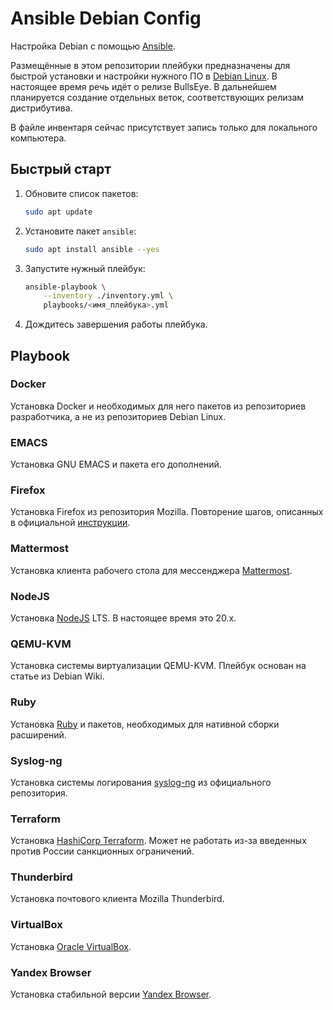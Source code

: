 # Ansible Debian Config

Настройка Debian с помощью [Ansible][ansible].

Размещённые в этом репозитории плейбуки предназначены для быстрой установки и настройки нужного ПО в [Debian Linux][debian]. В настоящее время речь идёт о релизе BullsEye. В дальнейшем планируется создание отдельных веток, соответствующих релизам дистрибутива.

В файле инвентаря сейчас присутствует запись только для локального компьютера.

## Быстрый старт

1. Обновите список пакетов:

    ```bash
    sudo apt update
    ```

1. Установите пакет `ansible`:

    ```bash
    sudo apt install ansible --yes
    ```

1. Запустите нужный плейбук:

    ```bash
    ansible-playbook \
        --inventory ./inventory.yml \
        playbooks/<имя_плейбука>.yml
    ```

1. Дождитесь завершения работы плейбука.

## Playbook

### Docker

Установка Docker и необходимых для него пакетов из репозиториев разработчика, а не из репозиториев Debian Linux.

### EMACS

Установка GNU EMACS и пакета его дополнений.

### Firefox

Установка Firefox из репозитория Mozilla. Повторение шагов, описанных в официальной [инструкции][firefox].

### Mattermost

Установка клиента рабочего стола для мессенджера [Mattermost][mattermost].

### NodeJS

Установка [NodeJS][nodejs] LTS. В настоящее время это 20.x.

### QEMU-KVM

Установка системы виртуализации QEMU-KVM. Плейбук основан на статье из Debian Wiki.

### Ruby

Установка [Ruby][ruby] и пакетов, необходимых для нативной сборки расширений.

### Syslog-ng

Установка системы логирования [syslog-ng][syslog-ng] из официального репозитория.

### Terraform

Установка [HashiCorp Terraform][terraform]. Может не работать из-за введенных против России санкционных ограничений.

### Thunderbird

Установка почтового клиента Mozilla Thunderbird.

### VirtualBox

Установка [Oracle VirtualBox][virtualbox].

### Yandex Browser

Установка стабильной версии [Yandex Browser][yandex-browser].

[ansible]: https://ansible.com/
[debian]: https://debian.org/
[firefox]: https://support.mozilla.org/en-US/kb/install-firefox-linux#w_install-firefox-deb-package-for-debian-based-distributions
[mattermost]: https://mattermost.com/
[nodejs]: https://nodejs.org/
[ruby]: https://ruby-lang.org/
[syslog-ng]: https://www.syslog-ng.com/
[terraform]: https://developer.hashicorp.com/terraform
[virtualbox]: https://virtualbox.org/
[yandex-browser]: https://browser.yandex.ru/
